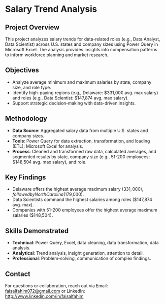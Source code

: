 # Salary Trend Analysis

## Project Overview
This project analyzes salary trends for data-related roles (e.g., Data Analyst, Data Scientist) across U.S. states and company sizes using Power Query in Microsoft Excel. The analysis provides insights into compensation patterns to inform workforce planning and market research.

## Objectives
- Analyze average minimum and maximum salaries by state, company size, and role type.
- Identify high-paying regions (e.g., Delaware: $331,000 avg. max salary) and roles (e.g., Data Scientist: $147,874 avg. max salary).
- Support strategic decision-making with data-driven insights.

## Methodology
- **Data Source**: Aggregated salary data from multiple U.S. states and company sizes.
- **Tools**: Power Query for data extraction, transformation, and loading (ETL); Microsoft Excel for analysis.
- **Process**: Cleaned and transformed raw data, calculated averages, and segmented results by state, company size (e.g., 51-200 employees: $148,504 avg. max salary), and role.

## Key Findings
- Delaware offers the highest average maximum salary ($331,000), followed by North Carolina ($179,000).
- Data Scientists command the highest salaries among roles ($147,874 avg. max).
- Companies with 51-200 employees offer the highest average maximum salaries ($148,504).


## Skills Demonstrated
- **Technical**: Power Query, Excel, data cleaning, data transformation, data analysis.
- **Analytical**: Trend analysis, insight generation, attention to detail.
- **Professional**: Problem-solving, communication of complex findings.


## Contact
For questions or collaboration, reach out via Email: faisalfahim072@gmail.com or LinkedIn: http://www.linkedin.com/in/faisalfahim  
